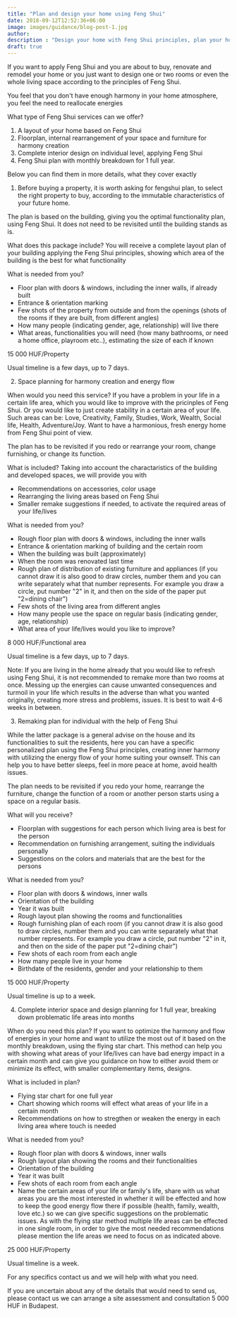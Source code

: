 ```yaml
---
title: "Plan and design your home using Feng Shui"
date: 2018-09-12T12:52:36+06:00
image: images/guidance/blog-post-1.jpg
author: 
description : "Design your home with Feng Shui principles, plan your home based on Feng Shui"
draft: true
---
```


If you want to apply Feng Shui and you are about to buy, renovate and remodel your home
or you just want to design one or two rooms or even the whole living space according to the principles of Feng Shui.

You feel that you don't have enough harmony in your home atmosphere, you feel the need to reallocate energies

What type of Feng Shui services can we offer? 
1. A layout of your home based on Feng Shui
2. Floorplan, internal rearrangement of your space and furniture for harmony creation
3. Complete interior design on individual level, applying Feng Shui 
4. Feng Shui plan with monthly breakdown for 1 full year. 

Below you can find them in more details, what they cover exactly

1. Before buying a property, it is worth asking for fengshui plan, to select the right property to buy, according to the immutable characteristics of your future home.

The plan is based on the building, giving you the optimal functionality plan, using Feng Shui. It does not need to be revisited until the building stands as is. 

What does this package include? 
You will receive a complete layout plan of your building applying the Feng Shui principles, showing which area of the building is the best for what functionality

What is needed from you?
- Floor plan with doors & windows, including the inner walls, if already built
- Entrance & orientation marking
- Few shots of the property from outside and from the openings (shots of the rooms if they are built, from different angles)
- How many people (indicating gender, age, relationship) will live there
- What areas, functionalities you will need (how many bathrooms, or need a home office, playroom etc..), estimating the size of each if known

15 000 HUF/Property

Usual timeline is a few days, up to 7 days.

2. Space planning for harmony creation and energy flow

When would you need this service? 
If you have a problem in your life in a certain life area, which you would like to improve with the pricinples of Feng Shui. 
Or you would like to just create stability in a certain area of your life. Such areas can be: Love, Creativity, Family, Studies, Work, Wealth, Social life, Health, Adventure/Joy.
Want to have a harmonious, fresh energy home from Feng Shui point of view. 

The plan has to be revisited if you redo or rearrange your room, change furnishing, or change its function. 

What is included?
Taking into account the charactaristics of the building and developed spaces, we will provide you with 
- Recommendations on accessories, color usage 
- Rearranging the living areas based on Feng Shui
- Smaller remake suggestions if needed, to activate the required areas of your life/lives

What is needed from you? 
- Rough floor plan with doors & windows, including the inner walls
- Entrance & orientation marking of building and the certain room
- When the building was built (approximately)
- When the room was renovated last time
- Rough plan of distribution of existing furniture and appliances (if you cannot draw it is also good to draw circles, number them and you can write separately what that number represents. For example you draw a circle, put number "2" in it, and then on the side of the paper put "2=dining chair")
- Few shots of the living area from different angles
- How many people use the space on regular basis (indicating gender, age, relationship) 
- What area of your life/lives would you like to improve?

8 000 HUF/Functional area

Usual timeline is a few days, up to 7 days.

Note: If you are living in the home already that you would like to refresh using Feng Shui, it is not recommended to remake more than two rooms at once. Messing up the energies can cause unwanted consequences and turmoil in your life which results in the adverse than what you wanted originally, creating more stress and problems, issues.
It is best to wait 4-6 weeks in between.

3. Remaking plan for individual with the help of Feng Shui

While the latter package is a general advise on the house and its functionalities to suit the residents, here you can have a specific personalized plan using the Feng Shui principles, creating inner harmony with utilizing the energy flow of your home suiting your ownself. This can help you to have better sleeps, feel in more peace at home, avoid health issues.

The plan needs to be revisited if you redo your home, rearrange the furniture, change the function of a room or another person starts using a space on a regular basis.

What will you receive?
- Floorplan with suggestions for each person which living area is best for the person
- Recommendation on furnishing arrangement, suiting the individuals personally
- Suggestions on the colors and materials that are the best for the persons 


What is needed from you? 
- Floor plan with doors & windows, inner walls
- Orientation of the building
- Year it was built 
- Rough layout plan showing the rooms and functionalities
- Rough furnishing plan of each room (if you cannot draw it is also good to draw circles, number them and you can write separately what that number represents. For example you draw a circle, put number "2" in it, and then on the side of the paper put "2=dining chair")
- Few shots of each room from each angle
- How many people live in your home
- Birthdate of the residents, gender and your relationship to them

15 000 HUF/Property

Usual timeline is up to a week.

4. Complete interior space and design planning for 1 full year, breaking down problematic life areas into months

When do you need this plan?
If you want to optimize the harmony and flow of energies in your home and want to utilize the most out of it based on the monthly breakdown, using the flying star chart.
This method can help you with showing what areas of your life/lives can have bad energy impact in a certain month and can give you guidance on how to either avoid them or minimize its effect, with smaller complementary items, designs.

What is included in plan? 
- Flying star chart for one full year
- Chart showing which rooms will effect what areas of your life in a certain month
- Recommendations on how to stregthen or weaken the energy in each living area where touch is needed

What is needed from you?
- Rough floor plan with doors & windows, inner walls
- Rough layout plan showing the rooms and their functionalities
- Orientation of the building
- Year it was built 
- Few shots of each room from each angle
- Name the certain areas of your life or family's life, share with us what areas you are the most interested in whether it will be effected and how to keep the good energy flow there if possible (health, family, wealth, love etc.) so we can give specific suggestions on the problematic issues. As with the flying star method multiple life areas can be effected in one single room, in order to give the most needed recommendations please mention the life areas we need to focus on as indicated above. 

25 000 HUF/Property

Usual timeline is a week.

For any specifics contact us and we will help with what you need. 

If you are uncertain about any of the details that would need to send us, please contact us we can arrange a site assessment and consultation 5 000 HUF in Budapest. 